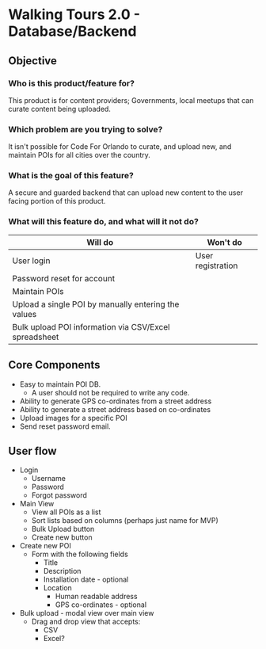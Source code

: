 # Walking Tours 2.0 - Database/Backend

## **Objective**

### **Who is this product/feature for?**
This product is for content providers; Governments, local meetups that can curate content being uploaded.

### **Which problem are you trying to solve?**
It isn't possible for Code For Orlando to curate, and upload new, and maintain POIs for all cities over the country.

### **What is the goal of this feature?**
A secure and guarded backend that can upload new content to the user facing portion of this product.

### **What will this feature do, and what will it not do?**
| Will do | Won't do|
| ------- | ------- |
| User login | User registration |
| Password reset for account ||
| Maintain POIs |  |
| Upload a single POI by manually entering the values ||
| Bulk upload POI information via CSV/Excel spreadsheet | |

## **Core Components**
* Easy to maintain POI DB.
    * A user should not be required to write any code.
* Ability to generate GPS co-ordinates from a street address
* Ability to generate a street address based on co-ordinates
* Upload images for a specific POI
* Send reset password email.

## **User flow**
* Login
    * Username
    * Password
    * Forgot password
* Main View
    * View all POIs as a list
    * Sort lists based on columns (perhaps just name for MVP)
    * Bulk Upload button
    * Create new button
* Create new POI
    * Form with the following fields
        * Title
        * Description
        * Installation date - optional
        * Location
            * Human readable address
            * GPS co-ordinates - optional
* Bulk upload - modal view over main view
    * Drag and drop view that accepts:
        * CSV
        * Excel?

